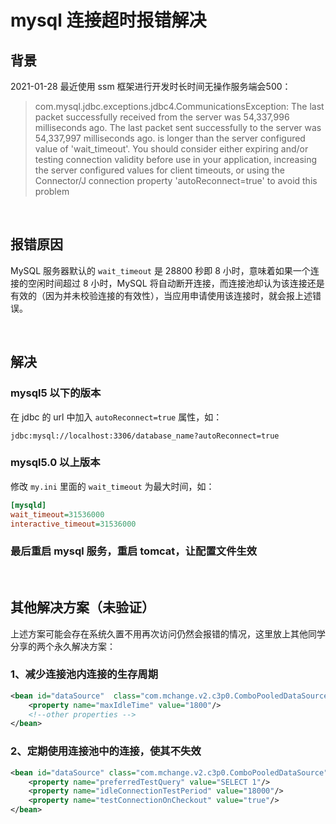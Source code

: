 # mysql 连接超时报错解决

## 背景
2021-01-28 最近使用 ssm 框架进行开发时长时间无操作服务端会500：
>   com.mysql.jdbc.exceptions.jdbc4.CommunicationsException: The last packet successfully received from the server was 54,337,996 milliseconds ago.  The last packet sent successfully to the server was 54,337,997 milliseconds ago. is longer than the server configured value of 'wait_timeout'. You should consider either expiring and/or testing connection validity before use in your application, increasing the server configured values for client timeouts, or using the Connector/J connection property 'autoReconnect=true' to avoid this problem

&emsp;

## 报错原因
MySQL 服务器默认的 `wait_timeout` 是 28800 秒即 8 小时，意味着如果一个连接的空闲时间超过 8 小时，MySQL 将自动断开连接，而连接池却认为该连接还是有效的（因为并未校验连接的有效性），当应用申请使用该连接时，就会报上述错误。

&emsp;

## 解决
### mysql5 以下的版本
在 jdbc 的 url 中加入 `autoReconnect=true` 属性，如：
```properties
jdbc:mysql://localhost:3306/database_name?autoReconnect=true
```

### mysql5.0 以上版本
修改 `my.ini` 里面的 `wait_timeout` 为最大时间，如：
```ini
[mysqld]
wait_timeout=31536000
interactive_timeout=31536000
```

### 最后重启 mysql 服务，重启 tomcat，让配置文件生效

&emsp;

## 其他解决方案（未验证）
上述方案可能会存在系统久置不用再次访问仍然会报错的情况，这里放上其他同学分享的两个永久解决方案：
### 1、减少连接池内连接的生存周期
```xml
<bean id="dataSource"  class="com.mchange.v2.c3p0.ComboPooledDataSource">       
    <property name="maxIdleTime" value="1800"/>    
    <!--other properties -->    
</bean> 
```

### 2、定期使用连接池中的连接，使其不失效
```xml
<bean id="dataSource" class="com.mchange.v2.c3p0.ComboPooledDataSource">    
    <property name="preferredTestQuery" value="SELECT 1"/>    
    <property name="idleConnectionTestPeriod" value="18000"/>    
    <property name="testConnectionOnCheckout" value="true"/>    
</bean>  
```
